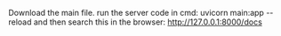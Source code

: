 Download the main file.
run the server code in cmd:
uvicorn main:app --reload
and then search this in the browser:
http://127.0.0.1:8000/docs
